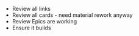 - Review all links 
- Review all cards - need material rework anyway
- Review Epics are working
- Ensure it builds